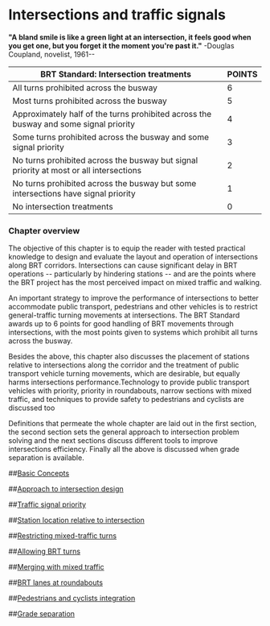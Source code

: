 # Intersections and traffic signals

**"A bland smile is like a green light at an intersection, it feels good when you get one, but you forget it the moment you're past it."** -Douglas Coupland, novelist, 1961--            

 BRT Standard: Intersection treatments | POINTS
---------------------------------------------------------------------------|------------
All turns prohibited across the busway | 6  
Most turns prohibited across the busway | 5  
Approximately half of the turns prohibited across the busway and some signal priority | 4
Some turns prohibited across the busway and some signal priority | 3 
No turns prohibited across the busway but signal priority at most or all intersections |  2
No turns prohibited across the busway but some intersections have signal priority | 1 
No intersection treatments	| 0							

### Chapter overview

The objective of this chapter is to equip the reader with tested practical knowledge to design and evaluate the layout and operation of intersections along BRT corridors. Intersections can cause significant delay in BRT operations -- particularly by hindering stations -- and are the points where the BRT project has the most perceived impact on mixed traffic and walking.

An important strategy to improve the performance of intersections to better accommodate public transport, pedestrians and other vehicles is to restrict general-traffic turning movements at intersections. The BRT Standard awards up to 6 points for good handling of BRT movements through intersections, with the most points given to systems which prohibit all turns across the busway. 

Besides the above, this chapter also discusses the placement of stations relative to intersections along the corridor and the treatment of public transport vehicle turning movements, which are desirable, but equally harms intersections performance.Technology to provide public transport vehicles with priority, priority in roundabouts, narrow sections with mixed traffic, and techniques to provide safety to pedestrians and cyclists are discussed too

Definitions that permeate the whole chapter are laid out in the first section, the second section sets the general approach to intersection problem solving and the next sections discuss different tools to improve intersections efficiency. Finally all the above is discussed when grade separation is available.

<a name="toc"> </a>
##[Basic Concepts](concepts.md)

##[Approach to intersection design](introduction.md)

##[Traffic signal priority](signal-priority.md)

##[Station location relative to intersection](station-location.md)

##[Restricting mixed-traffic turns](restrict-turning.md)

##[Allowing BRT turns](brt-turn.md)

##[Merging with mixed traffic](merge.md)

##[BRT lanes at roundabouts](roundabout.md)

##[Pedestrians and cyclists integration](NMT.md)

##[Grade separation](grade-separation.md)


